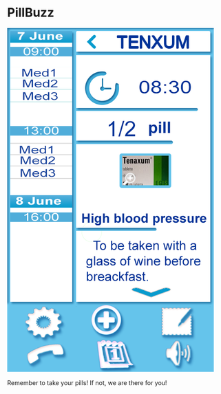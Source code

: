 PillBuzz
========
![alt tag](https://raw.githubusercontent.com/Corly/PillBuzz/master/PillReminderTablet2.png)

Remember to take your pills! If not, we are there for you!
